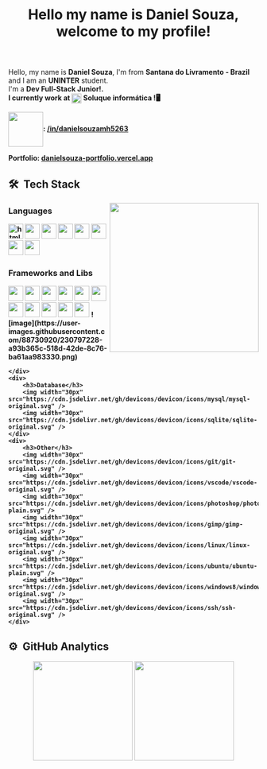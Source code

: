 <header>
    <H1>Hello my name is Daniel Souza, welcome to my profile!</H1>  
</header>
<div>
    <p>Hello, my name is <b>Daniel Souza</b>, I'm from <b>Santana do Livramento - Brazil</b> and I am an <b>UNINTER</b> student.<br> 
I'm a <b>Dev Full-Stack Junior!<b/>.<br> I currently work at <span><img align="center" width="20" src="https://user-images.githubusercontent.com/88730920/158506237-196028d4-d8c9-449f-8075-d2ada14acf28.png"/> Soluque informática !</span>🖥️</p>
     <p><img height="70px" align="center" src="https://cdn.jsdelivr.net/gh/devicons/devicon/icons/linkedin/linkedin-original-wordmark.svg" />: <a href="https://www.linkedin.com/in/danielsouzamh5263/">/in/danielsouzamh5263</a></p>
    <p>Portfolio: <a href="https://danielsouza-portfolio.vercel.app/">danielsouza-portfolio.vercel.app<a><p>
</div>
  

## 🛠 &nbsp;Tech Stack
<div>
    <img align="right" width="auto" height="300px" src="https://user-images.githubusercontent.com/88730920/194185359-dc7cee89-2247-482b-942e-b05f9977718e.gif">
</div>
<div>
    <div>
        <h3>Languages</h3>
        <img width="30px" src="https://cdn.jsdelivr.net/gh/devicons/devicon/icons/html5/html5-original.svg" alt="html5"/>
        <img width="30px" src="https://cdn.jsdelivr.net/gh/devicons/devicon/icons/css3/css3-original.svg" />
        <img width="30px" src="https://cdn.jsdelivr.net/gh/devicons/devicon/icons/javascript/javascript-original.svg" />
        <img width="30px" src="https://cdn.jsdelivr.net/gh/devicons/devicon/icons/java/java-original.svg" />
        <img width="30px" src="https://cdn.jsdelivr.net/gh/devicons/devicon/icons/python/python-original.svg" />
        <img width="30px" src="https://cdn.jsdelivr.net/gh/devicons/devicon/icons/php/php-original.svg" />
        <img width="30px" src="https://cdn.jsdelivr.net/gh/devicons/devicon/icons/csharp/csharp-original.svg" />
        <img width="30px" src="https://cdn.jsdelivr.net/gh/devicons/devicon/icons/rust/rust-plain.svg" />
    </div>
    <div>
        <h3>Frameworks and Libs</h3>
        <img width="30px" src="https://cdn.jsdelivr.net/gh/devicons/devicon/icons/react/react-original.svg" />
        <img width="30px" src="https://cdn.jsdelivr.net/gh/devicons/devicon/icons/nodejs/nodejs-original.svg" />
        <img width="30px" src="https://cdn.jsdelivr.net/gh/devicons/devicon/icons/materialui/materialui-original.svg" />
        <img width="30px" src="https://cdn.jsdelivr.net/gh/devicons/devicon/icons/pandas/pandas-original.svg" />
        <img width="30px" src="https://cdn.jsdelivr.net/gh/devicons/devicon/icons/flask/flask-original.svg" />
        <img width="30px" src="https://cdn.jsdelivr.net/gh/devicons/devicon/icons/django/django-plain.svg" />
        <img width="30px" src="https://cdn.jsdelivr.net/gh/devicons/devicon/icons/jupyter/jupyter-original.svg" />
        <img width="30px" src="https://cdn.jsdelivr.net/gh/devicons/devicon/icons/qt/qt-original.svg" />
        <img width="30px" src="https://cdn.jsdelivr.net/gh/devicons/devicon/icons/wordpress/wordpress-original.svg" />
        <img width="30px" src="https://cdn.jsdelivr.net/gh/devicons/devicon/icons/bootstrap/bootstrap-original.svg" />
        <img width="30px" src="https://cdn.jsdelivr.net/gh/devicons/devicon/icons/npm/npm-original-wordmark.svg" />
        ![image](https://user-images.githubusercontent.com/88730920/230797228-a93b365c-518d-42de-8c76-ba61aa983330.png)

    </div>
    <div>
        <h3>Database</h3>
        <img width="30px" src="https://cdn.jsdelivr.net/gh/devicons/devicon/icons/mysql/mysql-original.svg" />
        <img width="30px" src="https://cdn.jsdelivr.net/gh/devicons/devicon/icons/sqlite/sqlite-original.svg" />
    </div>
    <div>
        <h3>Other</h3>
        <img width="30px" src="https://cdn.jsdelivr.net/gh/devicons/devicon/icons/git/git-original.svg" />
        <img width="30px" src="https://cdn.jsdelivr.net/gh/devicons/devicon/icons/vscode/vscode-original.svg" />
        <img width="30px" src="https://cdn.jsdelivr.net/gh/devicons/devicon/icons/photoshop/photoshop-plain.svg" />
        <img width="30px" src="https://cdn.jsdelivr.net/gh/devicons/devicon/icons/gimp/gimp-original.svg" />
        <img width="30px" src="https://cdn.jsdelivr.net/gh/devicons/devicon/icons/linux/linux-original.svg" />
        <img width="30px" src="https://cdn.jsdelivr.net/gh/devicons/devicon/icons/ubuntu/ubuntu-plain.svg" />
        <img width="30px" src="https://cdn.jsdelivr.net/gh/devicons/devicon/icons/windows8/windows8-original.svg" />
        <img width="30px" src="https://cdn.jsdelivr.net/gh/devicons/devicon/icons/ssh/ssh-original.svg" />
    </div>
</div>

## ⚙️ &nbsp;GitHub Analytics
<div align="center">
    <img height=200px src="https://github-readme-stats.vercel.app/api?username=MrHoss&show_icons=true&theme=react&include_all_commits=true&count_private=true&hide-border=true"/>
    <a href="https://github.com/MrHoss">
    <img height=200px src="https://github-readme-stats.vercel.app/api/top-langs/?username=MrHoss&layout=compact&langs_count=7&theme=react"/>
